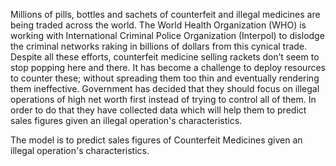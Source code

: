 Millions of pills, bottles and sachets of counterfeit and illegal medicines are being traded across the world. The World Health Organization (WHO) is working with International Criminal Police Organization (Interpol) to dislodge the criminal networks raking in billions of dollars from this cynical trade.
Despite all these efforts, counterfeit medicine selling rackets don’t seem to stop popping here and there. It has become a challenge to deploy resources to counter these; without spreading them too thin and eventually rendering them ineffective. Government has decided that they should focus on illegal operations of high net worth first instead of trying to control all of them. In order to do that they have collected data which will help them to predict sales figures given an illegal operation's characteristics.

The model is to predict sales figures of Counterfeit Medicines given an illegal operation's characteristics.
